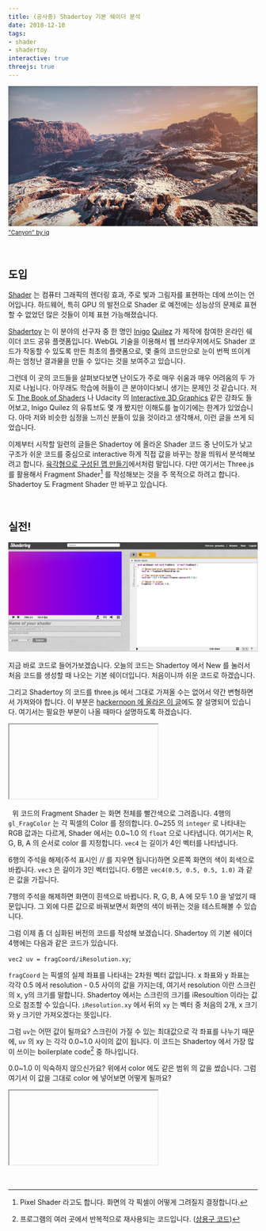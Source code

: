 ```yaml
---
title: (공사중) Shadertoy 기본 쉐이더 분석
date: 2018-12-10
tags:
- shader
- shadertoy
interactive: true
threejs: true
---
```


![](<../images/shadertoy_start_0.jpg>)
<small>["Canyon" by iq](<https://www.shadertoy.com/view/MdBGzG>)</small>

&nbsp;

## 도입

[Shader](<https://en.wikipedia.org/wiki/Shader>) 는 컴퓨터 그래픽의 렌더링 효과, 주로 빛과 그림자를 표현하는 데에 쓰이는 언어입니다. 하드웨어, 특히 GPU 의 발전으로 Shader 로 예전에는 성능상의 문제로 표현할 수 없었던 많은 것들이 이제 표현 가능해졌습니다.

[Shadertoy](<https://www.shadertoy.com>) 는 이 분야의 선구자 중 한 명인 [Inigo](<https://www.iquilezles.org/>) [Quilez](<https://www.linkedin.com/in/inigo-quilez-8161a46/>) 가 제작에 참여한 온라인 쉐이더 코드 공유 플랫폼입니다. WebGL 기술을 이용해서 웹 브라우저에서도 Shader 코드가 작동할 수 있도록 만든 최초의 플랫폼으로, 몇 줄의 코드만으로 눈이 번쩍 뜨이게 하는 엄청난 결과물을 만들 수 있다는 것을 보여주고 있습니다.

그런데 이 곳의 코드들을 살펴보다보면 난이도가 주로 매우 쉬움과 매우 어려움의 두 가지로 나뉩니다. 아무래도 학습에 허들이 큰 분야이다보니 생기는 문제인 것 같습니다. 저도 [The Book of Shaders](<https://thebookofshaders.com/>) 나 Udacity 의 [Interactive 3D Graphics](<https://www.udacity.com/course/interactive-3d-graphics--cs291>) 같은 강좌도 들어보고, Inigo Quilez 의 유튜브도 몇 개 봤지만 이해도를 높이기에는 한계가 있었습니다. 아마 저와 비슷한 심정을 느끼신 분들이 있을 것이라고 생각해서, 이런 글을 쓰게 되었습니다.

이제부터 시작할 일련의 글들은 Shadertoy 에 올라온 Shader 코드 중 난이도가 낮고 구조가 쉬운 코드를 중심으로 interactive 하게 직접 값을 바꾸는 창을 띄워서 분석해보려고 합니다. [육각형으로 구성된 맵 만들기](<https://greentec.github.io/hexagonal-map/>)에서처럼 말입니다. 다만 여기서는 Three.js 를 활용해서 Fragment Shader[^1] 를 작성해보는 것을 주 목적으로 하려고 합니다. Shadertoy 도 Fragment Shader 만 바꾸고 있습니다.

[^1]: Pixel Shader 라고도 합니다. 화면의 각 픽셀이 어떻게 그려질지 결정합니다.

&nbsp;

## 실전!

![](<../images/shadertoy_start_1.png>)

지금 바로 코드로 들어가보겠습니다. 오늘의 코드는 Shadertoy 에서 New 를 눌러서 처음 코드를 생성할 때 나오는 기본 쉐이더입니다. 처음이니까 쉬운 코드로 하겠습니다.

그리고 Shadertoy 의 코드를 three.js 에서 그대로 가져올 수는 없어서 약간 변형하면서 가져와야 합니다. 이 부분은 [hackernoon 에 올라온 이 글](<https://hackernoon.com/converting-shaders-from-shadertoy-to-threejs-fe17480ed5c6>)에도 잘 설명되어 있습니다. 여기서는 필요한 부분이 나올 때마다 설명하도록 하겠습니다.

<textarea id='shader_text_0' width='400' height='400' style='display:none;'>
uniform vec2 resolution;
uniform float time;
void main() {
    gl_FragColor = vec4(1.0, 0.0, 0.0, 1.0);
    // gl_FragColor = vec4(vec3(0.5), 1.0);
    // gl_FragColor = vec4(1.0);
}</textarea>
<iframe id='shader_preview_0'>
</iframe>
<script type="x-shader/x-fragment" id="shader_frag_0">
    uniform vec2 resolution;
    uniform float time;
    void main() {
        gl_FragColor = vec4(1.0, 0.0, 0.0, 1.0);
        // gl_FragColor = vec4(vec3(0.5), 1.0);
        // gl_FragColor = vec4(1.0);
    }
</script>
<script>
    (function() {
        let delay;
        let editor = CodeMirror.fromTextArea(document.getElementById('shader_text_0'), {
            mode: 'javascript',
            lineNumbers: true,
            lineWrapping: true,
            theme: 'monokai'
        });
        let stats;
        let camera, scene, renderer;
        let material, mesh;
        let uniforms;
        let VERTEX = `void main() { gl_Position = vec4( position, 1.0 ); }`;
        init();
        animate();

        function init() {
            camera = new THREE.Camera();
            camera.position.z = 1;
            scene = new THREE.Scene();
            var geometry = new THREE.PlaneBufferGeometry(2, 2);
            uniforms = {
                time: {
                    type: "f",
                    value: 1.0
                },
                resolution: {
                    type: "v2",
                    value: new THREE.Vector2()
                }
            };
            material = new THREE.ShaderMaterial({
                uniforms: uniforms,
                vertexShader: VERTEX,
                fragmentShader: document.getElementById('shader_frag_0').textContent
            });
            mesh = new THREE.Mesh(geometry, material);
            scene.add(mesh);
            renderer = new THREE.WebGLRenderer();
            renderer.setPixelRatio(window.devicePixelRatio);
            let previewFrame = document.getElementById('shader_preview_0');
            let preview = previewFrame.contentDocument ||  previewFrame.contentWindow.document;
            preview.body.style.margin = 0;
            preview.body.appendChild(renderer.domElement);
            stats = new Stats();
            preview.body.appendChild(stats.dom);
            onWindowResize();
            window.addEventListener('resize', onWindowResize, false);
        }

        function onWindowResize(event) {
            let previewFrame = document.getElementById('shader_preview_0');
            let preview = previewFrame.contentDocument ||  previewFrame.contentWindow.document;

            renderer.setSize(preview.body.offsetWidth, preview.body.offsetHeight);
            uniforms.resolution.value.x = renderer.domElement.width;
            uniforms.resolution.value.y = renderer.domElement.height;
        }

        function animate() {
            requestAnimationFrame(animate);
            render();
            stats.update();
        }

        function render() {
            uniforms.time.value += 0.05;
            renderer.render(scene, camera);
        }

        editor.on("change", function() {
            clearTimeout(delay);
            delay = setTimeout(updatePreview, 300);
        });
        function updatePreview() {
            let previewFrame = document.getElementById('shader_preview_0');
            let preview = previewFrame.contentDocument ||  previewFrame.contentWindow.document;
            let canvas;
            let button;
            let p;

            document.getElementById('shader_text_0').textContent = editor.getValue();
            material = new THREE.ShaderMaterial({
                uniforms: material.uniforms,
                vertexShader: material.vertexShader,
                fragmentShader: document.getElementById('shader_text_0').textContent
            });
            mesh.material = material;
        }
        setTimeout(updatePreview, 300);
    })();
</script>

&nbsp;
위 코드의 Fragment Shader 는 화면 전체를 빨간색으로 그려줍니다. 4행의 `gl_FragColor` 는 각 픽셀의 Color 를 정의합니다. 0~255 의 `integer` 로 나타내는 RGB 값과는 다르게, Shader 에서는 0.0~1.0 의 `float` 으로 나타냅니다. 여기서는 R, G, B, A 의 순서로 color 를 지정합니다. `vec4` 는 길이가 4인 벡터를 나타냅니다.

6행의 주석을 해제(주석 표시인 // 를 지우면 됩니다)하면 오른쪽 화면의 색이 회색으로 바뀝니다. `vec3` 은 길이가 3인 벡터입니다. 6행은 `vec4(0.5, 0.5, 0.5, 1.0)` 과 같은 값을 가집니다.

7행의 주석을 해제하면 화면이 흰색으로 바뀝니다. R, G, B, A 에 모두 1.0 을 넣었기 때문입니다. 그 외에 다른 값으로 바꿔보면서 화면의 색이 바뀌는 것을 테스트해볼 수 있습니다.

그럼 이제 좀 더 심화된 버전의 코드를 작성해 보겠습니다. Shadertoy 의 기본 쉐이더 4행에는 다음과 같은 코드가 있습니다.

`vec2 uv = fragCoord/iResolution.xy`;

`fragCoord` 는 픽셀의 실제 좌표를 나타내는 2차원 벡터 값입니다. x 좌표와 y 좌표는 각각 0.5 에서 resolution - 0.5 사이의 값을 가지는데, 여기서 resolution 이란 스크린의 x, y의 크기를 말합니다. Shadertoy 에서는 스크린의 크기를 iResoultion 이라는 값으로 참조할 수 있습니다. `iResolution.xy` 에서 뒤의 `xy` 는 벡터 중 처음의 2개, x 크기와 y 크기만 가져오겠다는 뜻입니다.

그럼 `uv`는 어떤 값이 될까요? 스크린이 가질 수 있는 최대값으로 각 좌표를 나누기 때문에, `uv` 의 xy 는 각각 0.0~1.0 사이의 값이 됩니다. 이 코드는 Shadertoy 에서 가장 많이 쓰이는 boilerplate code[^2] 중 하나입니다.

0.0~1.0 이 익숙하지 않으신가요? 위에서 color 에도 같은 범위 의 값을 썼습니다. 그럼 여기서 이 값을 그대로 color 에 넣어보면 어떻게 될까요?

<textarea id='shader_text_1' width='400' height='400' style='display:none;'>
uniform vec2 resolution;
uniform float time;
void main() {
    vec2 uv = gl_FragCoord.xy / resolution.xy;
    gl_FragColor = vec4(vec2(uv), 0.0, 1.0);
}</textarea>
<iframe id='shader_preview_1'>
</iframe>
<script type="x-shader/x-fragment" id="shader_frag_1">
    uniform vec2 resolution;
    uniform float time;
    void main() {
        vec2 uv = gl_FragCoord.xy / resolution.xy;
        gl_FragColor = vec4(vec2(uv), 0.0, 1.0);
    }
</script>
<script>
    (function() {
        let delay;
        let editor = CodeMirror.fromTextArea(document.getElementById('shader_text_1'), {
            mode: 'javascript',
            lineNumbers: true,
            lineWrapping: true,
            theme: 'monokai'
        });
        let stats;
        let camera, scene, renderer;
        let material, mesh;
        let uniforms;
        let VERTEX = `void main() { gl_Position = vec4( position, 1.0 ); }`;
        init();
        animate();

        function init() {
            camera = new THREE.Camera();
            camera.position.z = 1;
            scene = new THREE.Scene();
            var geometry = new THREE.PlaneBufferGeometry(2, 2);
            uniforms = {
                time: {
                    type: "f",
                    value: 1.0
                },
                resolution: {
                    type: "v2",
                    value: new THREE.Vector2()
                }
            };
            material = new THREE.ShaderMaterial({
                uniforms: uniforms,
                vertexShader: VERTEX,
                fragmentShader: document.getElementById('shader_frag_1').textContent
            });
            mesh = new THREE.Mesh(geometry, material);
            scene.add(mesh);
            renderer = new THREE.WebGLRenderer();
            renderer.setPixelRatio(window.devicePixelRatio);
            let previewFrame = document.getElementById('shader_preview_1');
            let preview = previewFrame.contentDocument ||  previewFrame.contentWindow.document;
            preview.body.style.margin = 0;
            preview.body.appendChild(renderer.domElement);
            stats = new Stats();
            preview.body.appendChild(stats.dom);
            onWindowResize();
            window.addEventListener('resize', onWindowResize, false);
        }

        function onWindowResize(event) {
            let previewFrame = document.getElementById('shader_preview_1');
            let preview = previewFrame.contentDocument ||  previewFrame.contentWindow.document;

            renderer.setSize(preview.body.offsetWidth, preview.body.offsetHeight);
            uniforms.resolution.value.x = renderer.domElement.width;
            uniforms.resolution.value.y = renderer.domElement.height;
        }

        function animate() {
            requestAnimationFrame(animate);
            render();
            stats.update();
        }

        function render() {
            uniforms.time.value += 0.05;
            renderer.render(scene, camera);
        }

        editor.on("change", function() {
            clearTimeout(delay);
            delay = setTimeout(updatePreview, 300);
        });
        function updatePreview() {
            let previewFrame = document.getElementById('shader_preview_1');
            let preview = previewFrame.contentDocument ||  previewFrame.contentWindow.document;
            let canvas;
            let button;
            let p;

            document.getElementById('shader_text_1').textContent = editor.getValue();
            material = new THREE.ShaderMaterial({
                uniforms: material.uniforms,
                vertexShader: material.vertexShader,
                fragmentShader: document.getElementById('shader_text_1').textContent
            });
            mesh.material = material;
        }
        setTimeout(updatePreview, 300);
    })();
</script>

[^2]: 프로그램의 여러 곳에서 반복적으로 재사용되는 코드입니다. ([상용구 코드](<https://ko.wikipedia.org/wiki/%EC%83%81%EC%9A%A9%EA%B5%AC_%EC%BD%94%EB%93%9C>))


&nbsp;
